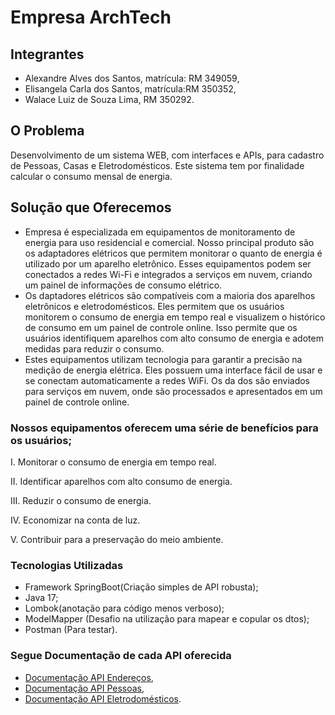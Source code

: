 # **Empresa ArchTech**

## Integrantes
- Alexandre Alves dos Santos, matrícula: RM 349059,
- Elisangela Carla dos Santos, matrícula:RM 350352,
- Walace Luiz de Souza Lima, RM 350292.

## O Problema
Desenvolvimento de um sistema WEB, com interfaces e APIs, para cadastro de Pessoas, Casas e Eletrodomésticos. Este sistema tem por finalidade calcular o consumo mensal de energia.

## Solução que Oferecemos
- Empresa é especializada em equipamentos de monitoramento de energia para uso residencial e comercial. Nosso principal produto são os adaptadores elétricos que permitem monitorar o quanto de energia é utilizado por um aparelho eletrônico. Esses equipamentos podem ser conectados a redes Wi-Fi e integrados a serviços em nuvem, criando um painel de informações de consumo elétrico.
- Os daptadores elétricos são compatíveis com a maioria dos aparelhos eletrônicos e eletrodomésticos. Eles permitem que os usuários monitorem o consumo de energia em tempo real e visualizem o histórico de consumo em um painel de controle online. Isso permite que os usuários identifiquem aparelhos com alto consumo de energia e adotem medidas para reduzir o consumo.
- Estes equipamentos utilizam tecnologia para garantir a precisão na medição de energia elétrica. Eles possuem uma interface fácil de usar e se conectam automaticamente a redes WiFi. Os da dos são enviados para serviços em nuvem, onde são processados e apresentados em um painel de controle online.
### Nossos equipamentos oferecem uma série de benefícios para os usuários;

I. Monitorar o consumo de energia em tempo real.

II. Identificar aparelhos com alto consumo de energia.

III. Reduzir o consumo de energia.

IV. Economizar na conta de luz.

V. Contribuir para a preservação do meio ambiente.

### Tecnologias Utilizadas
- Framework SpringBoot(Criação simples de API robusta); 
- Java 17;
- Lombok(anotação para código menos verboso);
- ModelMapper (Desafio na utilização para mapear e copular os dtos);
- Postman (Para testar).
  
### Segue Documentação de cada API oferecida
- [Documentação API Endereços](https://github.com/WalaceLima/APICadastrodeEnderecoPOSFiap/blob/main/README.md),
- [Documentação API Pessoas](https://github.com/Eliscarla/fiap/edit/main/README.md),
- [Documentação API Eletrodomésticos](https://github.com/WalaceLima/APIGestaodeEletrodomesticosPOSFIAP/blob/main/README.md).
      


